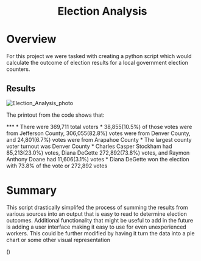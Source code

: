 <h1 Align="Center">
  
  Election Analysis

  # Overview
  
  <p>For this project we were tasked with creating a python script which would calculate the outcome of election results for a local government election counters.</p>
  
  ## Results
  ![Election_Analysis_photo](https://user-images.githubusercontent.com/106105597/177871384-b78d9328-469f-49e7-bf07-f859751fe8a6.png)
  <p>The printout from the code shows that:</p> 
***
* There were 369,711 total voters
* 38,855(10.5%) of those votes were from Jefferson County, 306,055(82.8%) votes were from Denver County, and 24,801(6.7%) votes were from Arapahoe County
* The largest county voter turnout was Denver County
* Charles Casper Stockham had 85,213(23.0%) votes, Diana DeGette 272,892(73.8%) votes, and Raymon Anthony Doane had 11,606(3.1%) votes
* Diana DeGette won the election with 73.8% of the vote or 272,892 votes
  
    
  # Summary
  <p>This script drastically simplifed the process of summing the results from various sources into an output that is easy to read to determine election outcomes.     Additional functionality that might be useful to add in the future is adding a user interface making it easy to use for even unexperienced workers. This could be further modified by having it turn the data into a pie chart or some other visual representation
  </p>()

  
  
